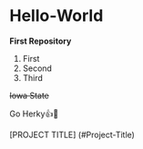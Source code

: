 # Hello-World
**First Repository**
1. First
2. Second
3. Third

~~Iowa State~~

Go Herky👍🏈

[PROJECT TITLE] (#Project-Title)


